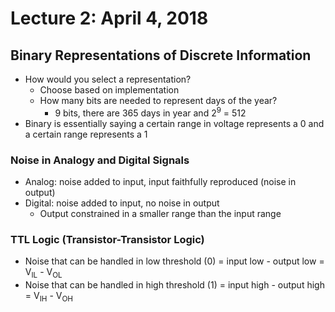 # Lecture 2: April 4, 2018
## Binary Representations of Discrete Information
* How would you select a representation?
  * Choose based on implementation
  * How many bits are needed to represent days of the year?
    * 9 bits, there are 365 days in year and 2<sup>9</sup> = 512
* Binary is essentially saying a certain range in voltage represents a 0 and a certain range represents a 1
### Noise in Analogy and Digital Signals
* Analog: noise added to input, input faithfully reproduced (noise in output)
* Digital: noise added to input, no noise in output
  * Output constrained in a smaller range than the input range
### TTL Logic (Transistor-Transistor Logic)
* Noise that can be handled in low threshold (0) = input low - output low = V<sub>IL</sub> - V<sub>OL</sub>
* Noise that can be handled in high threshold (1) = input high - output high = V<sub>IH</sub> - V<sub>OH</sub>
